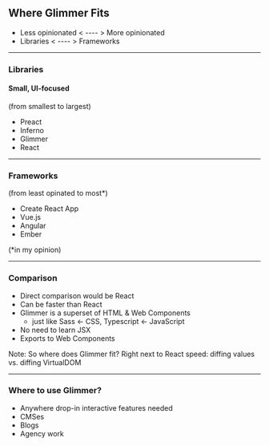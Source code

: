 ## Where Glimmer Fits

- Less opinionated  < ---- > More opinionated 
- Libraries < ---- > Frameworks

----

### Libraries
#### Small, UI-focused

<span class="medium">(from smallest to largest)</span>
- Preact
- Inferno
- Glimmer
- React

----

### Frameworks

<span class="medium">(from least opinated to most\*)</span>
- Create React App
- Vue.js
- Angular
- Ember

<span class="small">(\*in my opinion)</span>

----

### Comparison

- Direct comparison would be React
- Can be faster than React
- Glimmer is a superset of HTML & Web Components
  - just like Sass <- CSS, Typescript <- JavaScript
- No need to learn JSX
- Exports to Web Components



Note:
So where does Glimmer fit? Right next to React
speed: diffing values vs. diffing VirtualDOM

----

### Where to use Glimmer?

- Anywhere drop-in interactive features needed
- CMSes
- Blogs
- Agency work 
